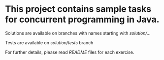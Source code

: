 # This project contains sample tasks for concurrent programming in Java.

Solutions are available on branches with names starting with *solution/...*

Tests are available on *solution/tests* branch

For further details, please read *README* files for each exercise.